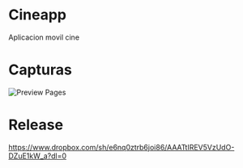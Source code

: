 # Cineapp

Aplicacion movil cine

# Capturas
![Preview Pages](https://user-images.githubusercontent.com/61808329/156206619-21ce216d-d64d-4087-81a0-bf056726dc6b.png)

# Release

https://www.dropbox.com/sh/e6nq0ztrb6joi86/AAATtIREV5VzUdO-DZuE1kW_a?dl=0
